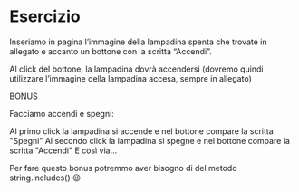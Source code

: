Esercizio
===
Inseriamo in pagina l’immagine della lampadina spenta che trovate in allegato e accanto un bottone con la scritta “Accendi”.

Al click del bottone, la lampadina dovrà accendersi (dovremo quindi utilizzare l’immagine della lampadina accesa, sempre in allegato)

BONUS

Facciamo accendi e spegni:

Al primo click la lampadina si accende e nel bottone compare la scritta "Spegni"
Al secondo click la lampadina si spegne e nel bottone compare la scritta "Accendi"
E così via...

Per fare questo bonus potremmo aver bisogno di del metodo string.includes() 😉